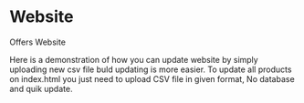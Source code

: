 # Website
Offers Website

Here is a demonstration of how you can update website by simply uploading new csv file buld updating is more easier. To update all products on index.html you just need to upload CSV file in given format, No database and quik update.
